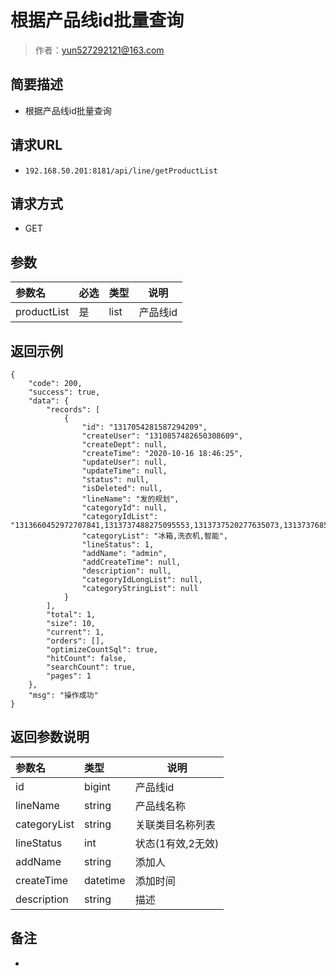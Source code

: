 # 根据产品线id批量查询

> 作者：yun527292121@163.com

## 简要描述

- 根据产品线id批量查询

## 请求URL
- `192.168.50.201:8181/api/line/getProductList `
  
## 请求方式
- GET 

## 参数

|参数名|必选|类型|说明|
|:----    |:---|:----- |-----   |
|productList |是  |list |产品线id   |


## 返回示例 

``` 
{
    "code": 200,
    "success": true,
    "data": {
        "records": [
            {
                "id": "1317054281587294209",
                "createUser": "1310857482650308609",
                "createDept": null,
                "createTime": "2020-10-16 18:46:25",
                "updateUser": null,
                "updateTime": null,
                "status": null,
                "isDeleted": null,
                "lineName": "发的规划",
                "categoryId": null,
                "categoryIdList": "1313660452972707841,1313737488275095553,1313737520277635073,1313737685680013313,1313737579769643009,1313737778533515266",
                "categoryList": "冰箱,洗衣机,智能",
                "lineStatus": 1,
                "addName": "admin",
                "addCreateTime": null,
                "description": null,
                "categoryIdLongList": null,
                "categoryStringList": null
            }
        ],
        "total": 1,
        "size": 10,
        "current": 1,
        "orders": [],
        "optimizeCountSql": true,
        "hitCount": false,
        "searchCount": true,
        "pages": 1
    },
    "msg": "操作成功"
}
```

## 返回参数说明 

|参数名|类型|说明|
|:-----  |:-----|-----                           |
|id |bigint   |产品线id |
|lineName |string   |产品线名称  |
|categoryList |string   |关联类目名称列表 |
|lineStatus |int   |状态(1有效,2无效)  |
|addName |string   |添加人 |
|createTime |datetime   |添加时间 |
|description |string   |描述 |

## 备注 

-